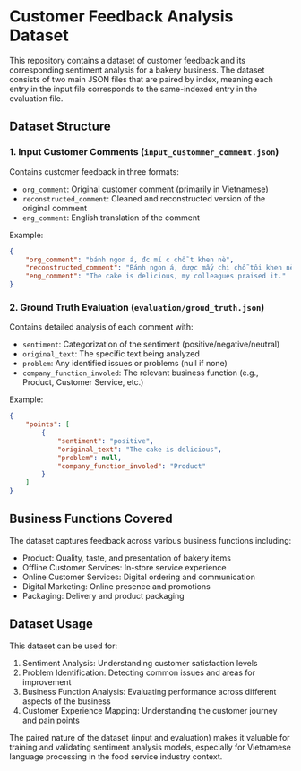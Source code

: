# Customer Feedback Analysis Dataset

This repository contains a dataset of customer feedback and its corresponding sentiment analysis for a bakery business. The dataset consists of two main JSON files that are paired by index, meaning each entry in the input file corresponds to the same-indexed entry in the evaluation file.

## Dataset Structure

### 1. Input Customer Comments (`input_custommer_comment.json`)

Contains customer feedback in three formats:

- `org_comment`: Original customer comment (primarily in Vietnamese)
- `reconstructed_comment`: Cleaned and reconstructed version of the original comment
- `eng_comment`: English translation of the comment

Example:
```json
{
    "org_comment": "bánh ngon á, đc mí c chỗ t khen nè",
    "reconstructed_comment": "Bánh ngon á, được mấy chị chỗ tôi khen nè.",
    "eng_comment": "The cake is delicious, my colleagues praised it."
}
```

### 2. Ground Truth Evaluation (`evaluation/groud_truth.json`)

Contains detailed analysis of each comment with:

- `sentiment`: Categorization of the sentiment (positive/negative/neutral)
- `original_text`: The specific text being analyzed
- `problem`: Any identified issues or problems (null if none)
- `company_function_involed`: The relevant business function (e.g., Product, Customer Service, etc.)

Example:
```json
{
    "points": [
        {
            "sentiment": "positive",
            "original_text": "The cake is delicious",
            "problem": null,
            "company_function_involed": "Product"
        }
    ]
}
```

## Business Functions Covered

The dataset captures feedback across various business functions including:

- Product: Quality, taste, and presentation of bakery items
- Offline Customer Services: In-store service experience
- Online Customer Services: Digital ordering and communication
- Digital Marketing: Online presence and promotions
- Packaging: Delivery and product packaging

## Dataset Usage

This dataset can be used for:

1. Sentiment Analysis: Understanding customer satisfaction levels
2. Problem Identification: Detecting common issues and areas for improvement
3. Business Function Analysis: Evaluating performance across different aspects of the business
4. Customer Experience Mapping: Understanding the customer journey and pain points

The paired nature of the dataset (input and evaluation) makes it valuable for training and validating sentiment analysis models, especially for Vietnamese language processing in the food service industry context.
